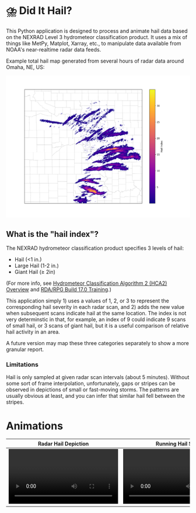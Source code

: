 # ⛈️ Did It Hail?

This Python application is designed to process and animate hail data based on the NEXRAD Level 3 hydrometeor classification product. It uses a mix of things like MetPy, Matplot, Xarray, etc., to manipulate data available from NOAA's near-realtime radar data feeds.

Example total hail map generated from several hours of radar data around Omaha, NE, US:

![example hail sum](assets/example_sum.png)

## What is the "hail index"?

The NEXRAD hydrometeor classification product specifies 3 levels of hail:

- Hail (<1 in.)
- Large Hail (1-2 in.)
- Giant Hail (≥ 2in)

(For more info, see [Hydrometeor Classification Algorithm 2 (HCA2) Overview](https://www.nssl.noaa.gov/about/events/review2015/science/files/Schuur_NSSLReview2015.pdf) and [RDA/RPG Build 17.0 Training](https://training.weather.gov/wdtd/buildTraining/build17/documents/build17-deploy.pdf).)

This application simply 1) uses a values of 1, 2, or 3 to represent the corresponding hail severity in each radar scan, and 2) adds the new value when subsequent scans indicate hail at the same location.  The index is not very determinstic in that, for example, an index of 9 could indicate 9 scans of small hail, or 3 scans of giant hail, but it is a useful comparison of relative hail activity in an area.

A future version may map these three categories separately to show a more granular report.

### Limitations

Hail is only sampled at given radar scan intervals (about 5 minutes).  Without some sort of frame interpolation, unfortunately, gaps or stripes can be observed in depictions of small or fast-moving storms.  The patterns are usually obvious at least, and you can infer that similar hail fell between the stripes.

# Animations

Radar Hail Depiction  |  Running Hail Sum
----------------------|------------------
![](assets/hail_movement.mp4) | ![](assets/hail_sum.mp4)